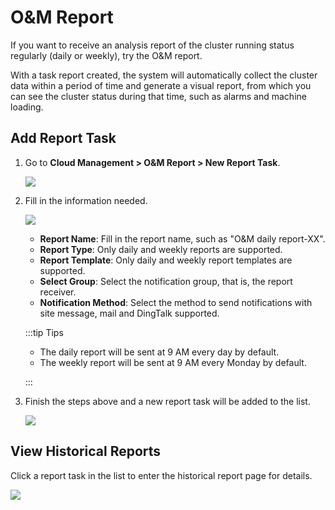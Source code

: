 # O&M Report

If you want to receive an analysis report of the cluster running status regularly (daily or weekly), try the O&M report.

With a task report created, the system will automatically collect the cluster data within a period of time and generate a visual report, from which you can see the cluster status during that time, such as alarms and machine loading.

## Add Report Task

1. Go to **Cloud Management > O&M Report > New Report Task**.

   ![](http://terminus-paas.oss-cn-hangzhou.aliyuncs.com/paas-doc/2022/01/13/904ec02a-faf8-4b92-9ae4-d46845ace9dc.png)

2. Fill in the information needed.

   ![](http://terminus-paas.oss-cn-hangzhou.aliyuncs.com/paas-doc/2022/01/13/047fbd51-1d92-4c06-b9f5-6519ad2cf4a7.png)

   * **Report Name**: Fill in the report name, such as "O&M daily report-XX".
   * **Report Type**: Only daily and weekly reports are supported.
   * **Report Template**: Only daily and weekly report templates are supported.
   * **Select Group**: Select the notification group, that is, the report receiver.
   * **Notification Method**: Select the method to send notifications with site message, mail and DingTalk supported.

   :::tip Tips

   * The daily report will be sent at 9 AM every day by default.
   * The weekly report will be sent at 9 AM every Monday by default.

   :::

3. Finish the steps above and a new report task will be added to the list.

   ![](http://terminus-paas.oss-cn-hangzhou.aliyuncs.com/paas-doc/2022/01/13/dfcc29b9-b5d8-4200-9f59-ae9aca3778f9.png)

## View Historical Reports

Click a report task in the list to enter the historical report page for details.

![](http://terminus-paas.oss-cn-hangzhou.aliyuncs.com/paas-doc/2022/01/13/c2f87afa-2077-4b1d-b861-eff82a2e7527.png)
